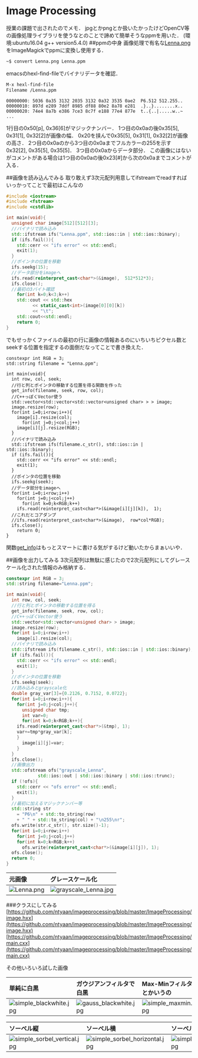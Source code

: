 # Image Processing
授業の課題で出されたのでメモ．
jpgとかpngとか扱いたかったけどOpenCV等の画像処理ライブラリを使うなとのことで諦めて簡単そうなppmを用いた．
(環境:ubuntu16.04 g++ version5.4.0)
##ppmの中身
画像処理で有名な[Lenna.png](https://upload.wikimedia.org/wikipedia/en/2/24/Lenna.png)をImageMagickでppmに変換し使用する．

```bash
~$ convert Lenna.png Lenna.ppm
```
emacsのhexl-find-fileでバイナリデータを確認．

```bash
M-x hexl-find-file
Filename /Lenna.ppm
```

```emacs:Lenna.ppm
00000000: 5036 0a35 3132 2035 3132 0a32 3535 0ae2  P6.512 512.255..
00000010: 897d e289 7ddf 8985 df88 80e2 8a78 e281  .}..}........x..
00000020: 74e4 8a7b e386 7ce3 8c7f e188 77e4 877e  t..{..|.....w..~
...
```
1行目の0x50[p], 0x36[6]がマジックナンバー．
1つ目の0x0aの後0x35[5], 0x31[1], 0x32[2]が画像の幅．
0x20を挟んで0x35[5], 0x31[1], 0x32[2]が画像の高さ．
2つ目の0x0aのから3つ目の0x0aまでフルカラーの255を示す0x32[2], 0x35[5], 0x35[5]．
3つ目の0x0aからデータ部分．
この画像にはないがコメントがある場合は1つ目の0x0aの後0x23[#]から次の0x0aまでコメントが入る．

##画像を読み込んでみる
取り敢えず3次元配列用意してifstreamでreadすればいっかってことで最初はこんなの

```cpp
#include <iostream>
#include <fstream>
#include <cstdlib>

int main(void){
  unsigned char image[512][512][3];
  //バイナリで読み込み
  std::ifstream ifs("Lenna.ppm", std::ios::in | std::ios::binary);
  if (ifs.fail()){
    std::cerr << "ifs error" << std::endl;
    exit(1);
  }
  //ポインタの位置を移動
  ifs.seekg(15);
  //データ部分をimageへ
  ifs.read(reinterpret_cast<char*>(&image),  512*512*3);
  ifs.close();
  //最初の3バイト確認
    for(int k=0;k<3;k++)
	std::cout << std::hex
		  << static_cast<int>(image[0][0][k])
		  << "\t";
    std::cout<<std::endl;
    return 0;  
}
```

でもせっかくファイルの最初の行に画像の情報あるのにいちいちピクセル数とseekする位置を指定するの面倒だなってことで書き換えた．

```cpp:
constexpr int RGB = 3;
std::string filename = "Lenna.ppm";

int main(void){
  int row, col, seek;
  //行と列とポインタの移動する位置を得る関数を作った
  get_info(filename, seek, row, col);
  //C++っぽくVector使う
  std::vector<std::vector<std::vector<unsigned char> > > image;
  image.resize(row);
  for(int i=0;i<row;i++){
    image[i].resize(col);
      for(int j=0;j<col;j++)
	image[i][j].resize(RGB);
  }
  //バイナリで読み込み
  std::ifstream ifs(filename.c_str(), std::ios::in | std::ios::binary);
  if (ifs.fail()){
    std::cerr << "ifs error" << std::endl;
    exit(1);
  }
  //ポインタの位置を移動
  ifs.seekg(seek);
  //データ部分をimageへ
  for(int i=0;i<row;i++)
    for(int j=0;j<col;j++)
      for(int k=0;k<RGB;k++)
	ifs.read(reinterpret_cast<char*>(&image[i][j][k]),  1);
  //これだとコアダンプ
  //ifs.read(reinterpret_cast<char*>(&image),  row*col*RGB);
  ifs.close();
    return 0;  
}
```
関数[get_info](https://github.com/ntyaan/imageprocessing/blob/master/ImageProcessing/get_info.cxx)はもっとスマートに書ける気がするけど動いたからまぁいいや．

##画像を出力してみる
3次元配列は無駄に感じたので2次元配列にしてグレースケール化された情報のみ格納する．

```cpp
constexpr int RGB = 3;
std::string filename="Lenna.ppm";

int main(void){
  int row, col, seek;
  //行と列とポインタの移動する位置を得る
  get_info(filename, seek, row, col);
  //C++っぽくVector使う
  std::vector<std::vector<unsigned char> > image;
  image.resize(row);
  for(int i=0;i<row;i++)
    image[i].resize(col);
  //バイナリで読み込み
  std::ifstream ifs(filename.c_str(), std::ios::in | std::ios::binary);
  if (ifs.fail()){
    std::cerr << "ifs error" << std::endl;
    exit(1);
  }
  //ポインタの位置を移動
  ifs.seekg(seek);
  //読み込みとgrayscale化
  double gray_var[3]={0.2126, 0.7152, 0.0722};
  for(int i=0;i<row;i++){
    for(int j=0;j<col;j++){
      unsigned char tmp;
      int var=0;
      for(int k=0;k<RGB;k++){
	ifs.read(reinterpret_cast<char*>(&tmp), 1);
	var+=tmp*gray_var[k];
	}
      image[i][j]=var;
    }
  }
  ifs.close();
  //画像出力
  std::ofstream ofs("grayscale_Lenna",
		    std::ios::out | std::ios::binary | std::ios::trunc);
  if (!ofs){
    std::cerr << "ofs error" << std::endl;
    exit(1);
  }
  //最初に加えるマジックナンバー等
  std::string str
    = "P6\n" + std::to_string(row)
    + " " + std::to_string(col) + "\n255\nr";
  ofs.write(str.c_str(), str.size()-1);
  for(int i=0;i<row;i++)
    for(int j=0;j<col;j++)
	for(int k=0;k<RGB;k++)
	  ofs.write(reinterpret_cast<char*>(&image[i][j]), 1);
  ofs.close();
  return 0;  
}
```


|元画像|グレースケール化| 
|:--|:--|
|![Lenna.png](https://qiita-image-store.s3.amazonaws.com/0/134663/6b9c2cf7-5291-8159-c73c-e892bb7e218d.png)|![grayscale_Lenna.jpg](https://qiita-image-store.s3.amazonaws.com/0/134663/33ee521c-02e2-0559-8dfc-376ecbcb07b9.jpeg)|

###クラスにしてみる
[https://github.com/ntyaan/imageprocessing/blob/master/ImageProcessing/image.hxx](https://github.com/ntyaan/imageprocessing/blob/master/ImageProcessing/image.hxx)
[https://github.com/ntyaan/imageprocessing/blob/master/ImageProcessing/main.cxx](https://github.com/ntyaan/imageprocessing/blob/master/ImageProcessing/main.cxx)

その他いろいろ試した画像

| 単純に白黒|ガウジアンフィルタで白黒|Max-Minフィルタとかいうの|
|:--|:--|:--|
|![simple_blackwhite.jpg](https://qiita-image-store.s3.amazonaws.com/0/134663/803750ad-b533-10e4-1c65-5904a347afbd.jpeg)|![gauss_blackwhite.jpg](https://qiita-image-store.s3.amazonaws.com/0/134663/32c7ad00-fc6f-8c5b-f71a-2e8ff26c1323.jpeg)|![simple_maxmin.jpg](https://qiita-image-store.s3.amazonaws.com/0/134663/2911cd6f-0fd3-f3b6-377e-246b6877d0f3.jpeg)|

|ソーベル縦|ソーベル横|ソーベル両方|
|:--|:--|:--|
|![simple_sorbel_vertical.jpg](https://qiita-image-store.s3.amazonaws.com/0/134663/97041745-f974-662a-b005-43062edd1824.jpeg)|![simple_sorbel_horizontal.jpg](https://qiita-image-store.s3.amazonaws.com/0/134663/86c40b9a-4cd9-26c9-3609-de9633c112c9.jpeg)|![simple_sorbel.jpg](https://qiita-image-store.s3.amazonaws.com/0/134663/6776070f-fed8-adbe-7c8e-0a2f3f3359ab.jpeg)|
